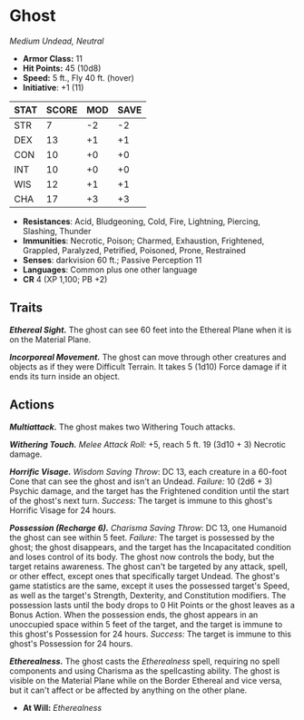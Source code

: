 # Ghost

*Medium Undead, Neutral*

- **Armor Class:** 11
- **Hit Points:** 45 (10d8)
- **Speed:** 5 ft., Fly 40 ft. (hover)
- **Initiative**: +1 (11)

|STAT|SCORE|MOD|SAVE|
| --- | --- | --- | ---- |
| STR | 7 | -2 | -2 |
| DEX | 13 | +1 | +1 |
| CON | 10 | +0 | +0 |
| INT | 10 | +0 | +0 |
| WIS | 12 | +1 | +1 |
| CHA | 17 | +3 | +3 |

- **Resistances**: Acid, Bludgeoning, Cold, Fire, Lightning, Piercing, Slashing, Thunder
- **Immunities**: Necrotic, Poison; Charmed, Exhaustion, Frightened, Grappled, Paralyzed, Petrified, Poisoned, Prone, Restrained
- **Senses**: darkvision 60 ft.; Passive Perception 11
- **Languages**: Common plus one other language
- **CR** 4 (XP 1,100; PB +2)

## Traits

***Ethereal Sight.*** The ghost can see 60 feet into the Ethereal Plane when it is on the Material Plane.

***Incorporeal Movement.*** The ghost can move through other creatures and objects as if they were Difficult Terrain. It takes 5 (1d10) Force damage if it ends its turn inside an object.


## Actions

***Multiattack.*** The ghost makes two Withering Touch attacks.

***Withering Touch.*** *Melee Attack Roll:* +5, reach 5 ft. 19 (3d10 + 3) Necrotic damage.

***Horrific Visage.*** *Wisdom Saving Throw*: DC 13, each creature in a 60-foot Cone that can see the ghost and isn't an Undead. *Failure:*  10 (2d6 + 3) Psychic damage, and the target has the Frightened condition until the start of the ghost's next turn. *Success:*  The target is immune to this ghost's Horrific Visage for 24 hours.

***Possession (Recharge 6).*** *Charisma Saving Throw*: DC 13, one Humanoid the ghost can see within 5 feet. *Failure:*  The target is possessed by the ghost; the ghost disappears, and the target has the Incapacitated condition and loses control of its body. The ghost now controls the body, but the target retains awareness. The ghost can't be targeted by any attack, spell, or other effect, except ones that specifically target Undead. The ghost's game statistics are the same, except it uses the possessed target's Speed, as well as the target's Strength, Dexterity, and Constitution modifiers.
The possession lasts until the body drops to 0 Hit Points or the ghost leaves as a Bonus Action. When the possession ends, the ghost appears in an unoccupied space within 5 feet of the target, and the target is immune to this ghost's Possession for 24 hours. *Success:*  The target is immune to this ghost's Possession for 24 hours.

***Etherealness.*** The ghost casts the *Etherealness* spell, requiring no spell components and using Charisma as the spellcasting ability. The ghost is visible on the Material Plane while on the Border Ethereal and vice versa, but it can't affect or be affected by anything on the other plane.

- **At Will:** *Etherealness*

